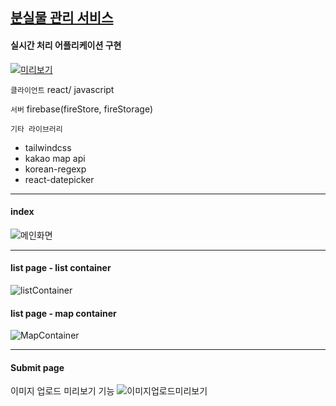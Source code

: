 
## [분실물 관리 서비스](https://gup97.github.io/dculost/)

#### 실시간 처리 어플리케이션 구현 

[![미리보기](https://user-images.githubusercontent.com/80537765/173848505-2a34ba83-d7b0-44fc-9666-ca4995e1df30.PNG)](https://gup97.github.io/dculost/)


`클라이언트`  react/ javascript

`서버` firebase(fireStore, fireStorage) 

`기타 라이브러리 `  
 - tailwindcss
 - kakao map api
 - korean-regexp
 - react-datepicker

---
#### index
![메인화면](https://user-images.githubusercontent.com/80537765/173851413-38cd39ad-7dec-4330-8a58-e3d93d6dd58b.png)

---
#### list page - list container

![listContainer](https://user-images.githubusercontent.com/80537765/173854155-003e0e18-e591-4e7f-a74d-0964d03a489e.gif)

#### list page - map container

![MapContainer](https://user-images.githubusercontent.com/80537765/173858856-a2a43a37-d7ec-4b6a-96e2-5e773d59dfb1.gif)

---
#### Submit page
이미지 업로드 미리보기 기능
![이미지업로드미리보기](https://user-images.githubusercontent.com/80537765/173851657-0ff5f976-be05-42c5-be6a-69d0f416b245.gif)
